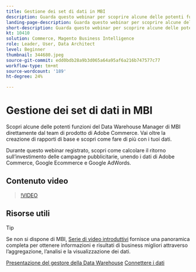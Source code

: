```yaml
---
title: Gestione dei set di dati in MBI
description: Guarda questo webinar per scoprire alcune delle potenti funzionalità di MBI Data Warehouse Manager.
landing-page-description: Guarda questo webinar per scoprire alcune delle potenti funzionalità di MBI Data Warehouse Manager.
short-description: Guarda questo webinar per scoprire alcune delle potenti funzionalità di MBI Data Warehouse Manager.
kt: 10410
solution: Commerce, Magento Business Intelligence
role: Leader, User, Data Architect
level: Beginner
thumbnail: 344680.jpeg
source-git-commit: edd0bdb28a9b3d065a64a95af6a216b747577c77
workflow-type: tm+mt
source-wordcount: '189'
ht-degree: 24%

---
```


# Gestione dei set di dati in MBI

Scopri alcune delle potenti funzioni del Data Warehouse Manager di MBI direttamente dal team di prodotto di Adobe Commerce. Vai oltre la creazione di rapporti di base e scopri come fare di più con i tuoi dati.

Durante questo webinar registrato, scopri come calcolare il ritorno sull’investimento delle campagne pubblicitarie, unendo i dati di Adobe Commerce, Google Ecommerce e Google AdWords.

## Contenuto video

>[!VIDEO](https://video.tv.adobe.com/v/344680?quality=12&learn=on)

## Risorse utili

>[!TIP]
>
>Se non si dispone di MBI, [Serie di video introduttivi](https://experienceleague.adobe.com/docs/commerce-learn/tutorials/mbi/introduction/1-overview.html) fornisce una panoramica completa per ottenere informazioni e risultati di business migliori attraverso l’aggregazione, l’analisi e la visualizzazione dei dati.

[Presentazione del gestore della Data Warehouse](https://experienceleague.adobe.com/docs/commerce-business-intelligence/mbi/analyze/warehouse-manager/tour-dwm.html)
[Connettere i dati](https://experienceleague.adobe.com/docs/commerce-business-intelligence/mbi/analyze/connecting/connecting-data.html)
